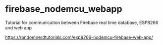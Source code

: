 # firebase_nodemcu_webapp

Tutorial for communication between Firebase real time database, ESP8266 and web app

https://randomnerdtutorials.com/esp8266-nodemcu-firebase-web-app/
